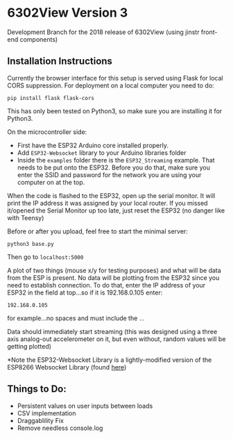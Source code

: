 # 6302View Version 3

Development Branch for the 2018 release of 6302View (using jinstr front-end components)

## Installation Instructions

Currently the browser interface for this setup is served using Flask for local CORS suppression.  For deployment on a local computer you need to do:

```
pip install flask flask-cors
```

This has only been tested on Python3, so make sure you are installing it for Python3.

On the microcontroller side:

* First have the ESP32 Arduino core installed properly.
* Add `ESP32-Websocket` library to your Arduino libraries folder
* Inside the `examples` folder there is the `ESP32_Streaming` example.  That needs to be put onto the ESP32.  Before you do that, make sure you enter the SSID and password for the network you are using your computer on at the top.


When the code is flashed to the ESP32, open up the serial monitor. It will print the IP address it was assigned by your local router.   If you missed it/opened the Serial Monitor up too late, just reset the ESP32 (no danger like with Teensy)

Before or after you upload, feel free to start the minimal server:

```
python3 base.py
```

Then go to `localhost:5000`

A plot of two things (mouse x/y for testing purposes) and what will be data from the ESP is present. No data will be plotting from the ESP32 since you need to establish connection.  To do that, enter the IP address of your ESP32 in the field at top...so if it is 192.168.0.105 enter:

```
192.168.0.105
```

for example...no spaces and must include the `.`.  

Data should immediately start streaming (this was designed using a three axis analog-out accelerometer on it, but even without, random values will be getting plotted)


*Note the ESP32-Websocket Library is a lightly-modified version of the ESP8266 Websocket Library (found <a href="https://github.com/morrissinger/ESP8266-Websocket" target="_blank">here</a>)



## Things to Do:


* Persistent values on user inputs between loads
* CSV implementation
* Draggablility Fix
* Remove needless console.log


